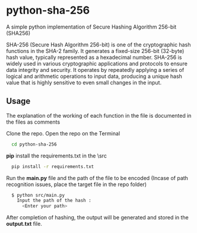 
# python-sha-256

A simple python implementation of Secure Hashing Algorithm 256-bit (SHA256)

SHA-256 (Secure Hash Algorithm 256-bit) is one of the cryptographic hash functions in the SHA-2 family. It generates a fixed-size 256-bit (32-byte) hash value, typically represented as a hexadecimal number. SHA-256 is widely used in various cryptographic applications and protocols to ensure data integrity and security. It operates by repeatedly applying a series of logical and arithmetic operations to input data, producing a unique hash value that is highly sensitive to even small changes in the input.


## Usage

The explanation of the working of each function in the file is documented in the files as comments

Clone the repo. Open the repo on the Terminal

```bash
  cd python-sha-256
```
**pip** install the requirements.txt in the \src
```bash
  pip install -r requirements.txt
```

Run the **main.py** file and the path of the file to be encoded (Incase of path recognition issues, place the target file in the repo folder)

```bash
  $ python src/main.py
    Input the path of the hash :
      <Enter your path>
```

After completion of hashing, the output will be generated and stored in the **output.txt** file.
